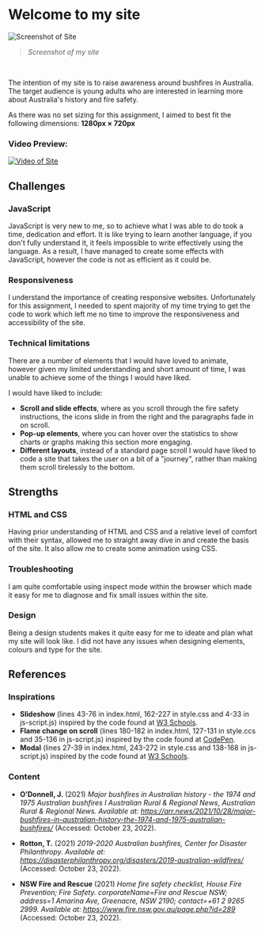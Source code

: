 # Welcome to my site 

![Screenshot of Site](https://i.imgur.com/kh32OUT.png)
> *Screenshot of my site*

<br>

The intention of my site is to raise awareness around bushfires in Australia. The target audience is young adults who are interested in learning more about Australia's history and fire safety. 

As there was no set sizing for this assignment, I aimed to best fit the following dimensions: **1280px × 720px** 

### Video Preview: 

[![Video of Site](https://img.youtube.com/vi/UTh2xntGs7k/0.jpg)](https://www.youtube.com/watch?v=UTh2xntGs7k)

## Challenges 
### JavaScript 
JavaScript is very new to me, so to achieve what I was able to do took a time, dedication and effort. It is like trying to learn another language, if you don't fully understand it, it feels impossible to write effectively using the language. As a result, I have managed to create some effects with JavaScript, however the code is not as efficient as it could be. 

### Responsiveness 
I understand the importance of creating responsive websites. Unfortunately for this assignment, I needed to spent  majority of my time trying to get the code to work which left me no time to improve the responsiveness and accessibility of the site. 

### Technical limitations 
There are a number of elements that I would have loved to animate, however given my limited understanding and short amount of time, I was unable to achieve some of the things I would have liked. 

I would have liked to include:
- **Scroll and slide effects**, where as you scroll through the fire safety instructions, the icons slide in from the right and the paragraphs fade in on scroll. 
- **Pop-up elements**, where you can hover over the statistics to show charts or graphs making this section more engaging. 
- **Different layouts**, instead of a standard page scroll I would have liked to code a site that takes the user on a bit of a "journey", rather than making them scroll tirelessly to the bottom.  

## Strengths 
### HTML and CSS 
Having prior understanding of HTML and CSS and a relative level of comfort with their syntax, allowed me to straight away dive in and create the basis of the site. It also allow me to create some animation using CSS. 

### Troubleshooting 
I am quite comfortable using inspect mode within the browser which made it easy for me to diagnose and fix small issues within the site. 

### Design 
Being a design students makes it quite easy for me to ideate and plan what my site will look like. I did not have any issues when designing elements, colours and type for the site. 

## References 
### Inspirations
- **Slideshow** (lines 43-76 in index.html, 162-227 in style.css and 4-33 in js-script.js) inspired by the code found at [W3 Schools](https://www.w3schools.com/howto/howto_js_slideshow.asp).
- **Flame change on scroll** (lines 180-182 in index.html, 127-131 in style.ccs and 35-136 in js-script.js) inspired by the code found at [CodePen](https://codepen.io/Spoochy/pen/LYYdGgJ).
- **Modal** (lines 27-39 in index.html, 243-272 in style.css and 138-168 in js-script.js) inspired by the code found at [W3 Schools](https://www.w3schools.com/howto/howto_css_modals.asp).

### Content
- **O’Donnell, J.** (2021) *Major bushfires in Australian history - the 1974 and 1975 Australian bushfires I Australian Rural &amp; Regional News, Australian Rural &amp; Regional News. Available at: https://arr.news/2021/10/28/major-bushfires-in-australian-history-the-1974-and-1975-australian-bushfires/* (Accessed: October 23, 2022). 

- **Rotton, T.** (2021) *2019-2020 Australian bushfires, Center for Disaster Philanthropy. Available at: https://disasterphilanthropy.org/disasters/2019-australian-wildfires/* (Accessed: October 23, 2022). 


- **NSW Fire and Rescue** (2021) *Home fire safety checklist, House Fire Prevention; Fire Safety. corporateName=Fire and Rescue NSW; address=1 Amarina Ave, Greenacre, NSW 2190; contact=+61 2 9265 2999. Available at: https://www.fire.nsw.gov.au/page.php?id=289* (Accessed: October 23, 2022). 

